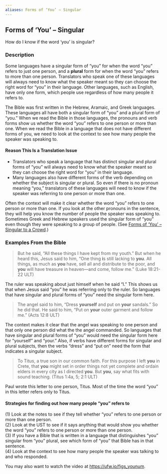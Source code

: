 ```yaml
---
aliases: Forms of ‘You’ – Singular
---
```


## Forms of ‘You’ – Singular

How do I know if the word ‘you’ is singular?

### Description

Some languages have a singular form of “you” for when the word “you” refers to just one person, and a **plural** form for when the word “you” refers to more than one person. Translators who speak one of these languages will always need to know what the speaker meant so they can choose the right word for “you” in their language. Other languages, such as English, have only one form, which people use regardless of how many people it refers to.

The Bible was first written in the Hebrew, Aramaic, and Greek languages. These languages all have both a singular form of “you” and a plural form of “you.” When we read the Bible in those languages, the pronouns and verb forms show us whether the word “you” refers to one person or more than one. When we read the Bible in a language that does not have different forms of you, we need to look at the context to see how many people the speaker was speaking to.

#### Reason This Is a Translation Issue

* Translators who speak a language that has distinct singular and plural forms of “you” will always need to know what the speaker meant so they can choose the right word for “you” in their language.
* Many languages also have different forms of the verb depending on whether the subject is singular or plural. So even if there is no pronoun meaning “you,” translators of these languages will need to know if the speaker was referring to one person or more than one.

Often the context will make it clear whether the word “you” refers to one person or more than one. If you look at the other pronouns in the sentence, they will help you know the number of people the speaker was speaking to.
Sometimes Greek and Hebrew speakers used the singular form of “you” even though they were speaking to a group of people. (See [Forms of ‘You’ – Singular to a Crowd](figs-youcrowd.md).)

### Examples From the Bible

> But he said, “All these things I have kept from my youth.” But when he heard this, Jesus said to him, “One thing **i**s still lacking to **you**. All things, as much as **you** have, sell all and distribute to the poor, and **you** will have treasure in heaven—and come, follow me.” (Luke 18:21-22 ULT)

The ruler was speaking about just himself when he said “I.” This shows us that when Jesus said “you” he was referring only to the ruler. So languages that have singular and plural forms of “you” need the singular form here.

> The angel said to him, “Dress **yourself** and put on **your** sandals.” So he did that. He said to him, “Put on **your** outer garment and follow me.” (Acts 12:8 ULT)

The context makes it clear that the angel was speaking to one person and that only one person did what the the angel commanded. So languages that have singular and plural forms of “you” would need the singular form here for “yourself” and “your.” Also, if verbs have different forms for singular and plural subjects, then the verbs “dress” and “put on” need the form that indicates a singular subject.

> To Titus, a true son in our common faith. For this purpose I left **you** in Crete, that **you** might set in order things not yet complete and ordain elders in every city as I directed **you**. But **you**, say what fits with sound teaching. (Titus 1:4a, 5; 2:1 ULT)

Paul wrote this letter to one person, Titus. Most of the time the word “you” in this letter refers only to Titus.

#### Strategies for finding out how many people “you” refers to

(1) Look at the notes to see if they tell whether “you” refers to one person or more than one person.<br>
(2) Look at the UST to see if it says anything that would show you whether the word “you” refers to one person or more than one person.<br>
(3) If you have a Bible that is written in a language that distinguishes “you” singular from “you” plural, see which form of “you” that Bible has in that sentence.<br>
(4) Look at the context to see how many people the speaker was talking to and who responded.

You may also want to watch the video at https://ufw.io/figs_younum.
